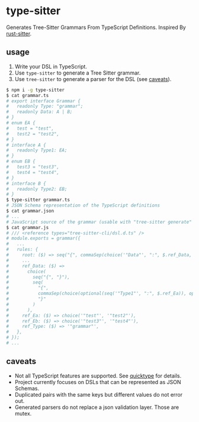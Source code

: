 # type-sitter

Generates Tree-Sitter Grammars From TypeScript Definitions.
Inspired By [rust-sitter](https://github.com/hydro-project/rust-sitter).

## usage

1. Write your DSL in TypeScript.
1. Use `type-sitter` to generate a Tree Sitter grammar.
1. Use `tree-sitter` to generate a parser for the DSL (see [caveats](#caveats)).

```sh
$ npm i -g type-sitter
$ cat grammar.ts
# export interface Grammar {
#   readonly Type: "grammar";
#   readonly Data: A | B;
# }
# enum EA {
#   test = "test",
#   test2 = "test2",
# }
# interface A {
#   readonly Type1: EA;
# }
# enum EB {
#   test3 = "test3",
#   test4 = "test4",
# }
# interface B {
#   readonly Type2: EB;
# }
$ type-sitter grammar.ts
# JSON Schema representation of the TypeScript definitions
$ cat grammar.json
# ...
# JavaScript source of the grammar (usable with "tree-sitter generate" cli command)
$ cat grammar.js
# /// <reference types="tree-sitter-cli/dsl.d.ts" />
# module.exports = grammar({
#   ...
#   rules: {
#     root: ($) => seq("{", commaSep(choice('"Data"', ":", $.ref_Data, '"Type"', ":", $.ref_Type)), "}"),
#     ...
#     ref_Data: ($) =>
#       choice(
#         seq("{", "}"),
#         seq(
#           "{",
#           commaSep(choice(optional(seq('"Type1"', ":", $.ref_Ea)), optional(seq('"Type2"', ":", $.ref_Eb)))),
#           "}"
#         )
#       ),
#     ref_Ea: ($) => choice('"test"', '"test2"'),
#     ref_Eb: ($) => choice('"test3"', '"test4"'),
#     ref_Type: ($) => '"grammar"',
#   },
# });
# ...
```

## caveats

- Not all TypeScript features are supported. See [quicktype][1] for details.
- Project currently focuses on DSLs that can be represented as JSON Schemas.
- Duplicated pairs with the same keys but different values do not error out.
- Generated parsers do not replace a json validation layer. Those are mutex.

[1]: https://github.com/quicktype/quicktype/#generating-code-from-typescript-experimental
